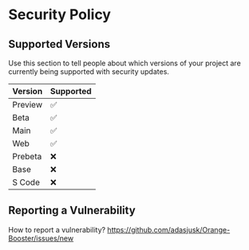 # Security Policy

## Supported Versions

Use this section to tell people about which versions of your project are
currently being supported with security updates.

| Version | Supported          |
| ------- | ------------------ |
| Preview | :white_check_mark: |
| Beta    | :white_check_mark: |
| Main    | :white_check_mark: |
| Web     | :white_check_mark: |
| Prebeta | :x:                |
| Base    | :x:                |
| S Code  | :x:                |

## Reporting a Vulnerability

How to report a vulnerability?
https://github.com/adasjusk/Orange-Booster/issues/new
